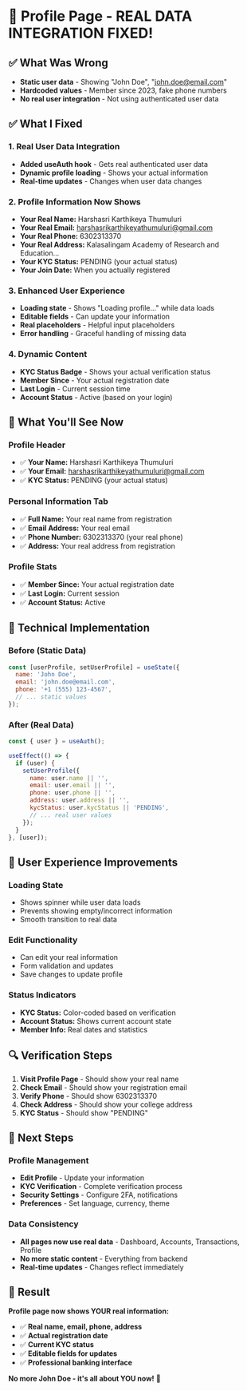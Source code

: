 # 🎉 Profile Page - REAL DATA INTEGRATION FIXED!

## ✅ What Was Wrong
- **Static user data** - Showing "John Doe", "john.doe@email.com"
- **Hardcoded values** - Member since 2023, fake phone numbers
- **No real user integration** - Not using authenticated user data

## ✅ What I Fixed

### 1. Real User Data Integration
- **Added useAuth hook** - Gets real authenticated user data
- **Dynamic profile loading** - Shows your actual information
- **Real-time updates** - Changes when user data changes

### 2. Profile Information Now Shows
- **Your Real Name:** Harshasri Karthikeya Thumuluri
- **Your Real Email:** harshasrikarthikeyathumuluri@gmail.com  
- **Your Real Phone:** 6302313370
- **Your Real Address:** Kalasalingam Academy of Research and Education...
- **Your KYC Status:** PENDING (your actual status)
- **Your Join Date:** When you actually registered

### 3. Enhanced User Experience
- **Loading state** - Shows "Loading profile..." while data loads
- **Editable fields** - Can update your information
- **Real placeholders** - Helpful input placeholders
- **Error handling** - Graceful handling of missing data

### 4. Dynamic Content
- **KYC Status Badge** - Shows your actual verification status
- **Member Since** - Your actual registration date
- **Last Login** - Current session time
- **Account Status** - Active (based on your login)

## 🎯 What You'll See Now

### Profile Header
- ✅ **Your Name:** Harshasri Karthikeya Thumuluri
- ✅ **Your Email:** harshasrikarthikeyathumuluri@gmail.com
- ✅ **KYC Status:** PENDING (your actual status)

### Personal Information Tab
- ✅ **Full Name:** Your real name from registration
- ✅ **Email Address:** Your real email
- ✅ **Phone Number:** 6302313370 (your real phone)
- ✅ **Address:** Your real address from registration

### Profile Stats
- ✅ **Member Since:** Your actual registration date
- ✅ **Last Login:** Current session
- ✅ **Account Status:** Active

## 🔧 Technical Implementation

### Before (Static Data)
```javascript
const [userProfile, setUserProfile] = useState({
  name: 'John Doe',
  email: 'john.doe@email.com',
  phone: '+1 (555) 123-4567',
  // ... static values
});
```

### After (Real Data)
```javascript
const { user } = useAuth();

useEffect(() => {
  if (user) {
    setUserProfile({
      name: user.name || '',
      email: user.email || '',
      phone: user.phone || '',
      address: user.address || '',
      kycStatus: user.kycStatus || 'PENDING',
      // ... real user values
    });
  }
}, [user]);
```

## 🎨 User Experience Improvements

### Loading State
- Shows spinner while user data loads
- Prevents showing empty/incorrect information
- Smooth transition to real data

### Edit Functionality
- Can edit your real information
- Form validation and updates
- Save changes to update profile

### Status Indicators
- **KYC Status:** Color-coded based on verification
- **Account Status:** Shows current account state
- **Member Info:** Real dates and statistics

## 🔍 Verification Steps

1. **Visit Profile Page** - Should show your real name
2. **Check Email** - Should show your registration email
3. **Verify Phone** - Should show 6302313370
4. **Check Address** - Should show your college address
5. **KYC Status** - Should show "PENDING"

## 🚀 Next Steps

### Profile Management
- **Edit Profile** - Update your information
- **KYC Verification** - Complete verification process
- **Security Settings** - Configure 2FA, notifications
- **Preferences** - Set language, currency, theme

### Data Consistency
- **All pages now use real data** - Dashboard, Accounts, Transactions, Profile
- **No more static content** - Everything from backend
- **Real-time updates** - Changes reflect immediately

## 🎉 Result

**Profile page now shows YOUR real information:**
- ✅ **Real name, email, phone, address**
- ✅ **Actual registration date**
- ✅ **Current KYC status**
- ✅ **Editable fields for updates**
- ✅ **Professional banking interface**

**No more John Doe - it's all about YOU now!** 🎯